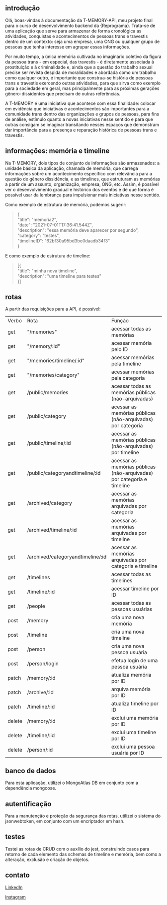 ## introdução

Olá, boas-vindas à documentação da T-MEMORY-API, meu projeto final para o curso de desenvolvimento backend da {Reprograma}. Trata-se de uma aplicação que serve para armazenar de forma cronológica as atividades, conquistas e acontecimentos de pessoas trans e travestis dentro de um contexto: seja uma empresa, uma ONG ou qualquer grupo de pessoas que tenha interesse em agrupar essas informações.

Por muito tempo, a única memória cultivada no imaginário coletivo da figura da pessoa trans - em especial, das travestis - é diretamente associada à prostituição e à criminalidade e, ainda que a questão do trabalho sexual precise ser revista despida de moralidades e abordada como um trabalho como qualquer outro, é importante que construa-se história de pessoas trans e travestis exercendo outras atividades, para que sirva como exemplo para a sociedade em geral, mas principalmente para as próximas gerações gênero-dissidentes que precisam de outras referências.

A T-MEMORY é uma iniciativa que acontece com essa finalidade: colocar em evidência que iniciativas e acontecimentos são importantes para a comunidade trans dentro das organizações e grupos de pessoas, para fins de análise, estímulo quanto a novas iniciativas nesse sentido e para que outras consigam se imaginar transitando nesses espaços que demonstram dar importância para a presença e reparação histórica de pessoas trans e travestis.
	
## informações: memória e timeline

Na T-MEMORY, dois tipos de conjunto de informações são armazenados: a unidade básica da aplicação, chamada de memória, que carrega informações sobre um acontecimento específico com relevância para a questão de gênero dissidência, e as timelines, que estruturam as memórias a partir de um assunto, organização, empresa, ONG, etc. Assim, é possível ver o desenvolvimento gradual e histórico dos eventos e de que forma é possível usar da lembrança para impulsionar mais iniciativas nesse sentido.

Como exemplo de estrutura de memória, podemos sugerir:

> {<br>
>     "title": "memoria2",<br>
>     "date": "2021-07-01T17:36:41.544Z",<br>
>     "description": "essa memória deve aparecer por segundo",<br>
>     "category": "testes",<br>
>     "timelineID": "62bf30a95bd3be0daadb34f3"<br>
> }

E como exemplo de estrutura de timeline:

> [{<br>
>     "title": "minha nova timeline",<br>
>     "description": "uma timeline para testes"<br>
> }]

## rotas

A partir das requisições para a API, é possível:

<table>
<tr>
  <td>Verbo</td>
  <td>Rota</td>
  <td>Função</td>
</tr>
<tr>
  <td>get</td>
  <td>"/memories"</td>
  <td>acessar todas as memórias</td>
</tr>
<tr>
  <td>get</td>
  <td>"/memory/:id"</td>
  <td>acessar memória pelo ID</td>
</tr>
<tr>
  <td>get</td>
  <td>"/memories/timeline/:id"</td>
  <td>acessar memórias pela timeline</td>
</tr>
<tr>
  <td>get</td>
  <td>"/memories/category"</td>
  <td>acessar memórias pela categoria</td>
</tr>
<tr>
  <td>get</td>
  <td>/public/memories</td>
  <td>acessar todas as memórias públicas (não-arquivadas)</td>
</tr>
<tr>
  <td>get</td>
  <td>/public/category</td>
  <td>acessar as memórias públicas (não-arquivadas) por categoria</td>
</tr>
<tr>
  <td>get</td>
  <td>/public/timeline/:id</td>
  <td>acessar as memórias públicas (não-arquivadas) por timeline</td>
</tr>
<tr>
  <td>get</td>
  <td>/public/categoryandtimeline/:id</td>
  <td>acessar as memórias públicas (não-arquivadas) por categoria e timeline</td>
</tr>
<tr>
  <td>get</td>
  <td>/archived/category</td>
  <td>acessar as memórias arquivadas por categoria</td>
</tr>
<tr>
  <td>get</td>
  <td>/archived/timeline/:id</td>
  <td>acessar as memórias arquivadas por timeline</td>
</tr>
<tr>
  <td>get</td>
  <td>/archived/categoryandtimeline/:id</td>
  <td>acessar as memórias arquivadas por categoria e timeline</td>
</tr>
<tr>
  <td>get</td>
  <td>/timelines</td>
  <td>acessar todas as timelines</td>
</tr>
<tr>
  <td>get</td>
  <td>/timeline/:id</td>
  <td>acessar timeline por ID</td>
</tr>
<tr>
  <td>get</td>
  <td>/people</td>
  <td>acessar todas as pessoas usuárias</td>
</tr>
<tr>
  <td>post</td>
  <td>/memory</td>
  <td>cria uma nova memória</td>
</tr>
<tr>
  <td>post</td>
  <td>/timeline</td>
  <td>cria uma nova timeline</td>
</tr>
<tr>
  <td>post</td>
  <td>/person</td>
  <td>cria uma nova pessoa usuária</td>
</tr>
<tr>
  <td>post</td>
  <td>/person/login</td>
  <td>efetua login de uma pessoa usuária</td>
</tr>
<tr>
  <td>patch</td>
  <td>/memory/:id</td>
  <td>atualiza memória por ID</td>
</tr>
<tr>
  <td>patch</td>
  <td>/archive/:id</td>
  <td>arquiva memória por ID</td>
</tr>
<tr>
  <td>patch</td>
  <td>/timeline/:id</td>
  <td>atualiza timeline por ID</td>
</tr>
<tr>
  <td>delete</td>
  <td>/memory/:id</td>
  <td>exclui uma memória por ID</td>
</tr>
<tr>
  <td>delete</td>
  <td>/timeline/:id</td>
  <td>exclui uma timeline por ID</td>
</tr>
<tr>
  <td>delete</td>
  <td>/person/:id</td>
  <td>exclui uma pessoa usuária por ID</td>
</tr>
</table>

## banco de dados

Para esta aplicação, utilizei o MongoAtlas DB em conjunto com a dependência mongoose.

## autentificação

Para a manutenção e proteção da segurança das rotas, utilizei o sistema do jsonwebtoken, em conjunto com um encriptador em hash.

## testes

Testei as rotas de CRUD com o auxílio do jest, construindo casos para retorno de cada elemento das schemas de timeline e memória, bem como a alteração, exclusão e criação de objetos.

## contato

[LinkedIn](https://www.linkedin.com/in/agnes-ign%C3%A1cio-a07762125/ "LinkedIn")

[Instagram](https://instagram.com/auroraliquida "Instagram")
